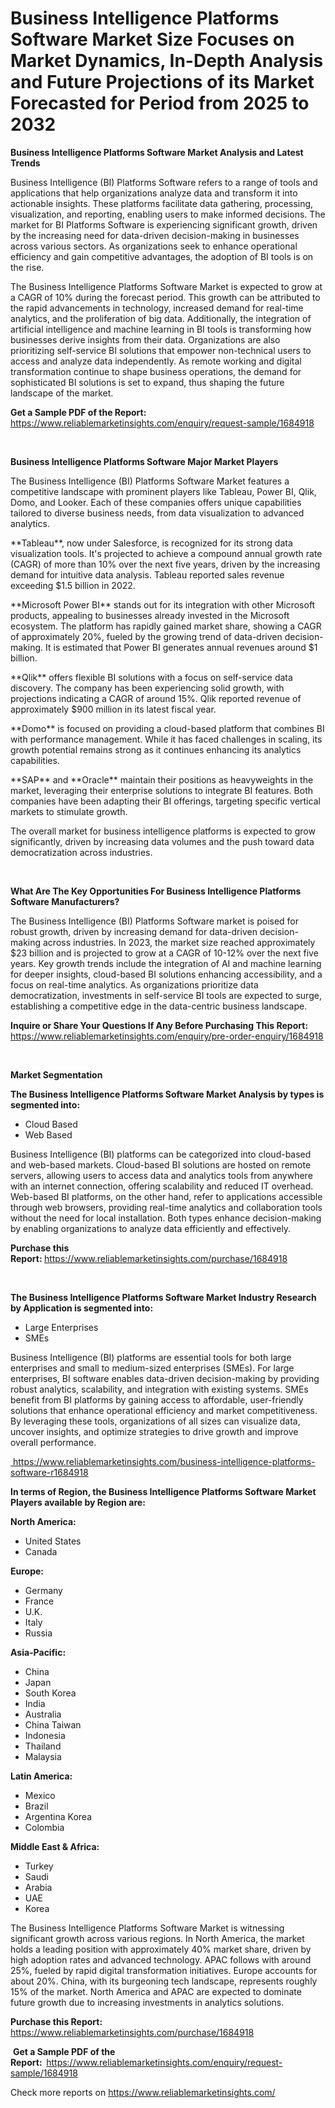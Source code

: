 <p><h1>Business Intelligence Platforms Software Market Size Focuses on Market Dynamics, In-Depth Analysis and Future Projections of its Market Forecasted for Period from 2025 to 2032</h1></p><p><strong>Business Intelligence Platforms Software Market Analysis and Latest Trends</strong></p>
<p><p>Business Intelligence (BI) Platforms Software refers to a range of tools and applications that help organizations analyze data and transform it into actionable insights. These platforms facilitate data gathering, processing, visualization, and reporting, enabling users to make informed decisions. The market for BI Platforms Software is experiencing significant growth, driven by the increasing need for data-driven decision-making in businesses across various sectors. As organizations seek to enhance operational efficiency and gain competitive advantages, the adoption of BI tools is on the rise.</p><p>The Business Intelligence Platforms Software Market is expected to grow at a CAGR of 10% during the forecast period. This growth can be attributed to the rapid advancements in technology, increased demand for real-time analytics, and the proliferation of big data. Additionally, the integration of artificial intelligence and machine learning in BI tools is transforming how businesses derive insights from their data. Organizations are also prioritizing self-service BI solutions that empower non-technical users to access and analyze data independently. As remote working and digital transformation continue to shape business operations, the demand for sophisticated BI solutions is set to expand, thus shaping the future landscape of the market.</p></p>
<p><strong>Get a Sample PDF of the Report:&nbsp;</strong> <a href="https://www.reliablemarketinsights.com/enquiry/request-sample/1684918?utm_campaign=2252&utm_medium=2&utm_source=Github&utm_content=ia&utm_term=09032025&utm_id=business-intelligence-platforms-software">https://www.reliablemarketinsights.com/enquiry/request-sample/1684918</a></p>
<p>&nbsp;</p>
<p><strong>Business Intelligence Platforms Software Major Market Players</strong></p>
<p><p>The Business Intelligence (BI) Platforms Software Market features a competitive landscape with prominent players like Tableau, Power BI, Qlik, Domo, and Looker. Each of these companies offers unique capabilities tailored to diverse business needs, from data visualization to advanced analytics.</p><p>**Tableau**, now under Salesforce, is recognized for its strong data visualization tools. It's projected to achieve a compound annual growth rate (CAGR) of more than 10% over the next five years, driven by the increasing demand for intuitive data analysis. Tableau reported sales revenue exceeding $1.5 billion in 2022.</p><p>**Microsoft Power BI** stands out for its integration with other Microsoft products, appealing to businesses already invested in the Microsoft ecosystem. The platform has rapidly gained market share, showing a CAGR of approximately 20%, fueled by the growing trend of data-driven decision-making. It is estimated that Power BI generates annual revenues around $1 billion.</p><p>**Qlik** offers flexible BI solutions with a focus on self-service data discovery. The company has been experiencing solid growth, with projections indicating a CAGR of around 15%. Qlik reported revenue of approximately $900 million in its latest fiscal year.</p><p>**Domo** is focused on providing a cloud-based platform that combines BI with performance management. While it has faced challenges in scaling, its growth potential remains strong as it continues enhancing its analytics capabilities.</p><p>**SAP** and **Oracle** maintain their positions as heavyweights in the market, leveraging their enterprise solutions to integrate BI features. Both companies have been adapting their BI offerings, targeting specific vertical markets to stimulate growth.</p><p>The overall market for business intelligence platforms is expected to grow significantly, driven by increasing data volumes and the push toward data democratization across industries.</p></p>
<p>&nbsp;</p>
<p><strong>What Are The Key Opportunities For Business Intelligence Platforms Software Manufacturers?</strong></p>
<p><p>The Business Intelligence (BI) Platforms Software market is poised for robust growth, driven by increasing demand for data-driven decision-making across industries. In 2023, the market size reached approximately $23 billion and is projected to grow at a CAGR of 10-12% over the next five years. Key growth trends include the integration of AI and machine learning for deeper insights, cloud-based BI solutions enhancing accessibility, and a focus on real-time analytics. As organizations prioritize data democratization, investments in self-service BI tools are expected to surge, establishing a competitive edge in the data-centric business landscape. </p></p>
<p><strong>Inquire or Share Your Questions If Any Before Purchasing This Report:</strong> <a href="https://www.reliablemarketinsights.com/enquiry/pre-order-enquiry/1684918?utm_campaign=2252&utm_medium=2&utm_source=Github&utm_content=ia&utm_term=09032025&utm_id=business-intelligence-platforms-software">https://www.reliablemarketinsights.com/enquiry/pre-order-enquiry/1684918</a></p>
<p>&nbsp;</p>
<p><strong>Market Segmentation</strong></p>
<p><strong>The Business Intelligence Platforms Software Market Analysis by types is segmented into:</strong></p>
<p><ul><li>Cloud Based</li><li>Web Based</li></ul></p>
<p><p>Business Intelligence (BI) platforms can be categorized into cloud-based and web-based markets. Cloud-based BI solutions are hosted on remote servers, allowing users to access data and analytics tools from anywhere with an internet connection, offering scalability and reduced IT overhead. Web-based BI platforms, on the other hand, refer to applications accessible through web browsers, providing real-time analytics and collaboration tools without the need for local installation. Both types enhance decision-making by enabling organizations to analyze data efficiently and effectively.</p></p>
<p><strong>Purchase this Report:&nbsp;</strong><a href="https://www.reliablemarketinsights.com/purchase/1684918?utm_campaign=2252&utm_medium=2&utm_source=Github&utm_content=ia&utm_term=09032025&utm_id=business-intelligence-platforms-software">https://www.reliablemarketinsights.com/purchase/1684918</a></p>
<p>&nbsp;</p>
<p><strong>The Business Intelligence Platforms Software Market Industry Research by Application is segmented into:</strong></p>
<p><ul><li>Large Enterprises</li><li>SMEs</li></ul></p>
<p><p>Business Intelligence (BI) platforms are essential tools for both large enterprises and small to medium-sized enterprises (SMEs). For large enterprises, BI software enables data-driven decision-making by providing robust analytics, scalability, and integration with existing systems. SMEs benefit from BI platforms by gaining access to affordable, user-friendly solutions that enhance operational efficiency and market competitiveness. By leveraging these tools, organizations of all sizes can visualize data, uncover insights, and optimize strategies to drive growth and improve overall performance.</p></p>
<p><a href="https://www.reliablemarketinsights.com/business-intelligence-platforms-software-r1684918?utm_campaign=2252&utm_medium=2&utm_source=Github&utm_content=ia&utm_term=09032025&utm_id=business-intelligence-platforms-software">&nbsp;https://www.reliablemarketinsights.com/business-intelligence-platforms-software-r1684918</a></p>
<p><strong>In terms of Region, the Business Intelligence Platforms Software Market Players available by Region are:</strong></p>
<p>
    <p> <strong> North America: </strong>
        <ul>
            <li>United States</li>
            <li>Canada</li>
        </ul>
        </p> 
    <p> <strong> Europe: </strong>
        <ul>
            <li>Germany</li>
            <li>France</li>
            <li>U.K.</li>
            <li>Italy</li>
            <li>Russia</li>
        </ul>
        </p> 
    <p> <strong> Asia-Pacific: </strong>
        <ul>
            <li>China</li>
            <li>Japan</li>
            <li>South Korea</li>
            <li>India</li>
            <li>Australia</li>
            <li>China Taiwan</li>
            <li>Indonesia</li>
            <li>Thailand</li>
            <li>Malaysia</li>
        </ul>
        </p> 
    <p> <strong> Latin America: </strong>
        <ul>
            <li>Mexico</li>
            <li>Brazil</li>
            <li>Argentina Korea</li>
            <li>Colombia</li>
        </ul>
        </p> 
    <p> <strong> Middle East & Africa: </strong>
        <ul>
            <li>Turkey</li>
            <li>Saudi</li>
            <li>Arabia</li>
            <li>UAE</li>
            <li>Korea</li>
        </ul>
    </p>
    </p>
<p><p>The Business Intelligence Platforms Software Market is witnessing significant growth across various regions. In North America, the market holds a leading position with approximately 40% market share, driven by high adoption rates and advanced technology. APAC follows with around 25%, fueled by rapid digital transformation initiatives. Europe accounts for about 20%. China, with its burgeoning tech landscape, represents roughly 15% of the market. North America and APAC are expected to dominate future growth due to increasing investments in analytics solutions.</p></p>
<p><strong>Purchase this Report: </strong><a href="https://www.reliablemarketinsights.com/purchase/1684918?utm_campaign=2252&utm_medium=2&utm_source=Github&utm_content=ia&utm_term=09032025&utm_id=business-intelligence-platforms-software">https://www.reliablemarketinsights.com/purchase/1684918</a></p>
<p>&nbsp;<strong>Get a Sample PDF of the Report:&nbsp;&nbsp;</strong><a href="https://www.reliablemarketinsights.com/enquiry/request-sample/1684918?utm_campaign=2252&utm_medium=2&utm_source=Github&utm_content=ia&utm_term=09032025&utm_id=business-intelligence-platforms-software">https://www.reliablemarketinsights.com/enquiry/request-sample/1684918</a></p>
<p><strong></strong></p>
<p>Check more reports on <a href="https://www.reliablemarketinsights.com/?utm_campaign=2252&utm_medium=2&utm_source=Github&utm_content=ia&utm_term=09032025&utm_id=business-intelligence-platforms-software">https://www.reliablemarketinsights.com/</a></p>